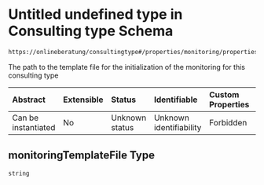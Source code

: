 # Untitled undefined type in Consulting type Schema

```txt
https://onlineberatung/consultingtype#/properties/monitoring/properties/monitoringTemplateFile
```

The path to the template file for the initialization of the monitoring for this consulting type

| Abstract            | Extensible | Status         | Identifiable            | Custom Properties | Additional Properties | Access Restrictions | Defined In                                                           |
| :------------------ | :--------- | :------------- | :---------------------- | :---------------- | :-------------------- | :------------------ | :------------------------------------------------------------------- |
| Can be instantiated | No         | Unknown status | Unknown identifiability | Forbidden         | Allowed               | none                | [consulting-type.json*](consulting-type.json "open original schema") |

## monitoringTemplateFile Type

`string`
